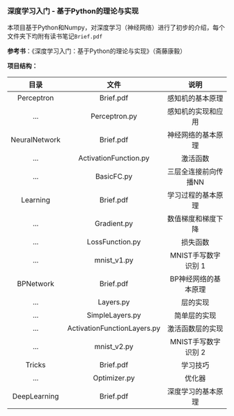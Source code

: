 ### 深度学习入门 - 基于Python的理论与实现

本项目基于Python和Numpy，对深度学习（神经网络）进行了初步的介绍，每个文件夹下均附有读书笔记`Brief.pdf`

**参考书**：《深度学习入门：基于Python的理论与实现》（斋藤康毅）

**项目结构：**

|      目录       |            文件             |          说明          |
| :-------------: | :-------------------------: | :--------------------: |
|   Perceptron    |          Brief.pdf          |    感知机的基本原理    |
|       ...       |        Perceptron.py        |   感知机的实现和应用   |
|  NeuralNetwork  |          Brief.pdf          |   神经网络的基本原理   |
|       ...       |    ActivationFunction.py    |        激活函数        |
|       ...       |         BasicFC.py          |  三层全连接前向传播NN  |
|    Learning     |          Brief.pdf          |   学习过程的基本原理   |
|       ...       |         Gradient.py         |   数值梯度和梯度下降   |
|       ...       |       LossFunction.py       |        损失函数        |
|       ...       |         mnist_v1.py         |  MNIST手写数字识别 1   |
|    BPNetwork    |          Brief.pdf          |  BP神经网络的基本原理  |
|       ...       |          Layers.py          |        层的实现        |
|       ...       |       SimpleLayers.py       |      简单层的实现      |
|       ...       | ActivationFunctionLayers.py |    激活函数层的实现    |
|       ...       |         mnist_v2.py         |  MNIST手写数字识别 2   |
|     Tricks      |          Brief.pdf          |        学习技巧        |
|       ...       |        Optimizer.py         |         优化器         |
|  DeepLearning   |          Brief.pdf          |   深度学习的基本原理   |

